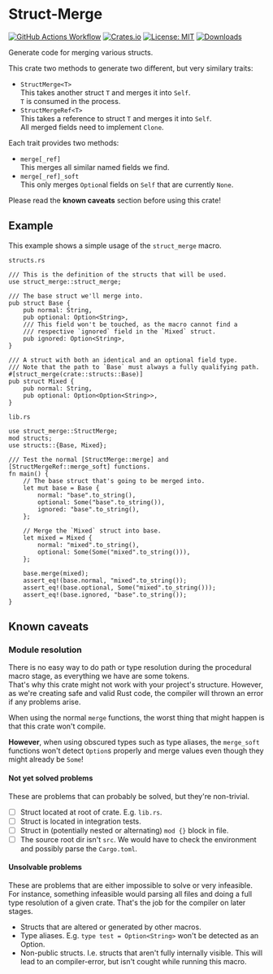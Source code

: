 # Struct-Merge

[![GitHub Actions Workflow](https://github.com/nukesor/struct-merge/workflows/Test%20build/badge.svg)](https://github.com/Nukesor/struct-merge/actions)
[![Crates.io](https://img.shields.io/crates/v/struct-merge)](https://crates.io/crates/struct-merge)
[![License: MIT](https://img.shields.io/badge/License-MIT-yellow.svg)](https://opensource.org/licenses/MIT)
[![Downloads](https://img.shields.io/github/downloads/nukesor/struct-merge/total.svg)](https://github.com/nukesor/struct-merge/releases)

Generate code for merging various structs.

This crate two methods to generate two different, but very similary traits:
- `StructMerge<T>` \
    This takes another struct `T` and merges it into `Self`. \
    `T` is consumed in the process.
- `StructMergeRef<T>` \
    This takes a reference to struct `T` and merges it into `Self`. \
    All merged fields need to implement `Clone`.

Each trait provides two methods:
- `merge[_ref]` \
    This merges all similar named fields we find.
- `merge[_ref]_soft` \
    This only merges `Option`al fields on `Self` that are currently `None`.

Please read the **known caveats** section before using this crate!

## Example

This example shows a simple usage of the `struct_merge` macro.

`structs.rs`
```rust,ignore
/// This is the definition of the structs that will be used.
use struct_merge::struct_merge;

/// The base struct we'll merge into.
pub struct Base {
    pub normal: String,
    pub optional: Option<String>,
    /// This field won't be touched, as the macro cannot find a
    /// respective `ignored` field in the `Mixed` struct.
    pub ignored: Option<String>,
}

/// A struct with both an identical and an optional field type.
/// Note that the path to `Base` must always a fully qualifying path.
#[struct_merge(crate::structs::Base)]
pub struct Mixed {
    pub normal: String,
    pub optional: Option<Option<String>>,
}
```

`lib.rs`
```rust,ignore
use struct_merge::StructMerge;
mod structs;
use structs::{Base, Mixed};

/// Test the normal [StructMerge::merge] and [StructMergeRef::merge_soft] functions.
fn main() {
    // The base struct that's going to be merged into.
    let mut base = Base {
        normal: "base".to_string(),
        optional: Some("base".to_string()),
        ignored: "base".to_string(),
    };

    // Merge the `Mixed` struct into base.
    let mixed = Mixed {
        normal: "mixed".to_string(),
        optional: Some(Some("mixed".to_string())),
    };

    base.merge(mixed);
    assert_eq!(base.normal, "mixed".to_string());
    assert_eq!(base.optional, Some("mixed".to_string()));
    assert_eq!(base.ignored, "base".to_string());
}
```

## Known caveats

### Module resolution

There is no easy way to do path or type resolution during the procedural macro stage, as everything we have are some tokens. \
That's why this crate might not work with your project's structure.
However, as we're creating safe and valid Rust code, the compiler will thrown an error if any problems arise.

When using the normal `merge` functions, the worst thing that might happen is that this crate won't compile.

**However**, when using obscured types such as type aliases, the `merge_soft` functions won't detect `Option`s properly and merge values even though they might already be `Some`!

#### Not yet solved problems

These are problems that can probably be solved, but they're non-trivial.

- [ ] Struct located at root of crate. E.g. `lib.rs`.
- [ ] Struct is located in integration tests.
- [ ] Struct in (potentially nested or alternating) `mod {}` block in file.
- [ ] The source root dir isn't `src`.
      We would have to check the environment and possibly parse the `Cargo.toml`.

#### Unsolvable problems

These are problems that are either impossible to solve or very infeasible.
For instance, something infeasible would parsing all files and doing a full type resolution of a given crate.
That's the job for the compiler on later stages.

- Structs that are altered or generated by other macros.
- Type aliases. E.g. `type test = Option<String>` won't be detected as an Option.
- Non-public structs. I.e. structs that aren't fully internally visible.
    This will lead to an compiler-error, but isn't cought while running this macro.
